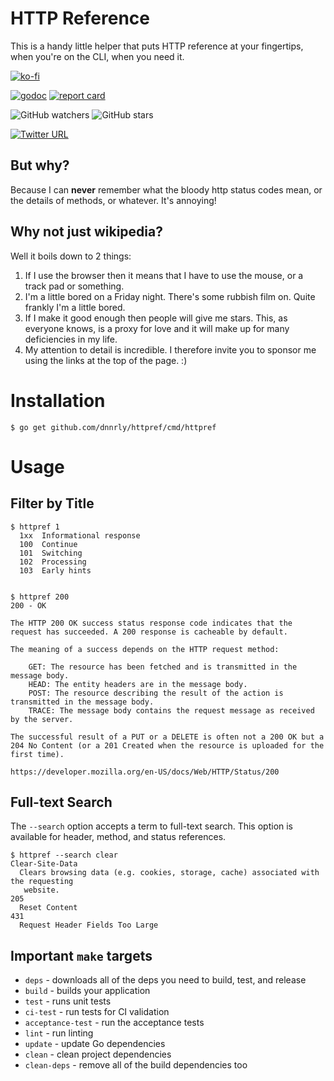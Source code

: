 # HTTP Reference

This is a handy little helper that puts HTTP reference at your fingertips, when you're on the CLI, when you need it.

[![ko-fi](https://www.ko-fi.com/img/githubbutton_sm.svg)](https://ko-fi.com/W7W414S4U)


[![godoc](https://godoc.org/github.com/dnnrly/httpref?status.svg)](http://godoc.org/github.com/dnnrly/httpref)
[![report card](https://goreportcard.com/badge/github.com/dnnrly/httpref)](https://goreportcard.com/report/github.com/dnnrly/httpref)

![GitHub watchers](https://img.shields.io/github/watchers/dnnrly/httpref?style=social)
![GitHub stars](https://img.shields.io/github/stars/dnnrly/httpref?style=social)

[![Twitter URL](https://img.shields.io/twitter/url?style=social&url=https%3A%2F%2Fgithub.com%2Fdnnrly%2Fhttpref)](https://twitter.com/intent/tweet?url=https://github.com/dnnrly/httpref)

## But why?

Because I can **never** remember what the bloody http status codes mean, or the details of methods, or whatever. It's annoying!

## Why not just wikipedia?

Well it boils down to 2 things:

1. If I use the browser then it means that I have to use the mouse, or a track pad or something.
2. I'm a little bored on a Friday night. There's some rubbish film on. Quite frankly I'm a little bored.
3. If I make it good enough then people will give me stars. This, as everyone knows, is a proxy for love and it will make up for many deficiencies in my life.
4. My attention to detail is incredible. I therefore invite you to sponsor me using the links at the top of the page. :)

# Installation

```shell
$ go get github.com/dnnrly/httpref/cmd/httpref
```

# Usage

## Filter by Title

```
$ httpref 1
  1xx  Informational response
  100  Continue
  101  Switching
  102  Processing
  103  Early hints


$ httpref 200
200 - OK

The HTTP 200 OK success status response code indicates that the request has succeeded. A 200 response is cacheable by default.

The meaning of a success depends on the HTTP request method:

    GET: The resource has been fetched and is transmitted in the message body.
    HEAD: The entity headers are in the message body.
    POST: The resource describing the result of the action is transmitted in the message body.
    TRACE: The message body contains the request message as received by the server.

The successful result of a PUT or a DELETE is often not a 200 OK but a 204 No Content (or a 201 Created when the resource is uploaded for the first time).

https://developer.mozilla.org/en-US/docs/Web/HTTP/Status/200
```

## Full-text Search

The `--search` option accepts a term to full-text search. This option is available for header, method, and status references.

```
$ httpref --search clear
Clear-Site-Data
  Clears browsing data (e.g. cookies, storage, cache) associated with the requesting
   website.
205
  Reset Content
431
  Request Header Fields Too Large
```

## Important `make` targets

* `deps` - downloads all of the deps you need to build, test, and release
* `build` - builds your application
* `test` - runs unit tests
* `ci-test` - run tests for CI validation
* `acceptance-test` - run the acceptance tests
* `lint` -  run linting
* `update` - update Go dependencies
* `clean` - clean project dependencies
* `clean-deps` - remove all of the build dependencies too
